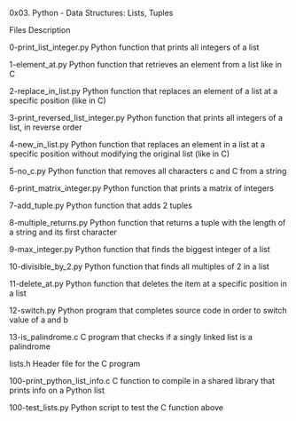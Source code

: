 0x03. Python - Data Structures: Lists, Tuples


Files	                        Description

0-print_list_integer.py    	Python function that prints all integers of a list

1-element_at.py         	Python function that retrieves an element from a list like in C

2-replace_in_list.py	    Python function that replaces an element of a list at a specific position (like in C)

3-print_reversed_list_integer.py	Python function that prints all integers of a list, in reverse order

4-new_in_list.py	Python function that replaces an element in a list at a specific position without modifying the original list (like in C)

5-no_c.py	Python function that removes all characters c and C from a string

6-print_matrix_integer.py	Python function that prints a matrix of integers

7-add_tuple.py	Python function that adds 2 tuples

8-multiple_returns.py	Python function that returns a tuple with the length of a string and its first character

9-max_integer.py	Python function that finds the biggest integer of a list

10-divisible_by_2.py	Python function that finds all multiples of 2 in a list

11-delete_at.py	Python function that deletes the item at a specific position in a list

12-switch.py	Python program that completes source code in order to switch value of a and b

13-is_palindrome.c	C program that checks if a singly linked list is a palindrome

lists.h	Header file for the C program

100-print_python_list_info.c	C function to compile in a shared library that prints info on a Python list

100-test_lists.py	Python script to test the C function above
